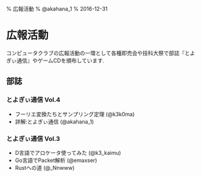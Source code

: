 % 広報活動
% @akahana_1
% 2016-12-31

# 広報活動

コンピュータクラブの広報活動の一環として各種即売会や技科大祭で部誌『とよぎぃ通信』やゲームCDを頒布しています.

## 部誌

### とよぎぃ通信 Vol.4

- フーリエ変換たちとサンプリング定理 (@k3k0ma)
- 詳解:とよぎぃ通信 (@akahana_1)

### とよぎぃ通信 Vol.3

- D言語でアロケータ使ってみた (@k3_kaimu)
- Go言語でPacket解析 (@emaxser)
- Rustへの道 (@_Nnwww)
